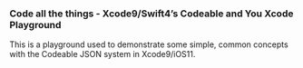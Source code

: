 ### Code all the things - Xcode9/Swift4’s Codeable and You Xcode Playground

This is a playground used to demonstrate some simple, common concepts with the Codeable JSON system in Xcode9/iOS11.

